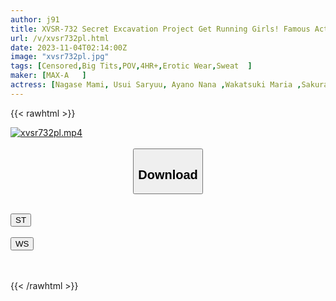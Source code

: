 ```yaml
---
author: j91
title: XVSR-732 Secret Excavation Project Get Running Girls! Famous Actress' Beautiful Jogger SEX SPECIAL
url: /v/xvsr732pl.html
date: 2023-11-04T02:14:00Z
image: "xvsr732pl.jpg"
tags: [Censored,Big Tits,POV,4HR+,Erotic Wear,Sweat	 ]
maker: [MAX-A   ]
actress: [Nagase Mami, Usui Saryuu, Ayano Nana ,Wakatsuki Maria ,Sakura Chinami, Arisaka Tsubasa, Ichikawa Tsubasa ,Arihana Moe, Sasaki Ena ,Arise Aori  ]
---
```



{{< rawhtml >}}

<div class="video" data-videoid="ZPGxkYp4Lytqp2g">
    <a href="javascript:;">
        <img src="https://my.j91.asia/v/xvsr732pl.jpg" width="WIDTH" height="HEIGHT" alt="xvsr732pl.mp4" loading="lazy">
    </a>
</div>

<script type="text/javascript" src="https://j91.asia/asset/on-demand-st.js"></script>

<br>
  <link rel="stylesheet" href="https://j91.asia/asset/bs5.css">
  
  <center>
  <button class="btn btn-primary" type="button" data-bs-toggle="collapse" data-bs-target=".multi-collapse" aria-expanded="false" aria-controls="multiCollapseExample1 multiCollapseExample2"><h2>Download</h2></button></center>
</p>
<div class="row">
  <div class="col">
    <div class="collapse multi-collapse" id="multiCollapseExample1">
      <div class="card card-body">
	      	      <br>
<div class="buttons">  
<a href="https://streamtape.to/v/ZPGxkYp4Lytqp2g" target="_blank"><button class="btn-hover color-3"><i class="fa fa-download"></i> ST</button></a></div>
    </div>
  </div>
</div>
  <div class="col">
    <div class="collapse multi-collapse" id="multiCollapseExample2">
      <div class="card card-body">
	      <br>
<div class="buttons">
    <a href="https://wolfstream.tv/1sa9pfkj6c87" target="_blank"><button class="btn-hover color-9"><i class="fa fa-download"></i> WS</button></a></div>
<br><br>
      </div>
    </div>
  </div>
</div>

{{< /rawhtml >}}